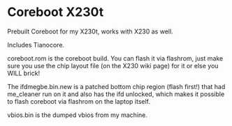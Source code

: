 # Coreboot X230t

Prebuilt Coreboot for my X230t, works with X230 as well.

Includes Tianocore.

coreboot.rom is the coreboot build. You can flash it via flashrom, just make sure you use the chip layout file (on the X230 wiki page) for it or else you WILL brick!

The ifdmegbe.bin.new is a patched bottom chip region (flash first!) that had me_cleaner run on it and also has the ifd unlocked, which makes it possible to flash coreboot via flashrom on the laptop itself.

vbios.bin is the dumped vbios from my machine.
